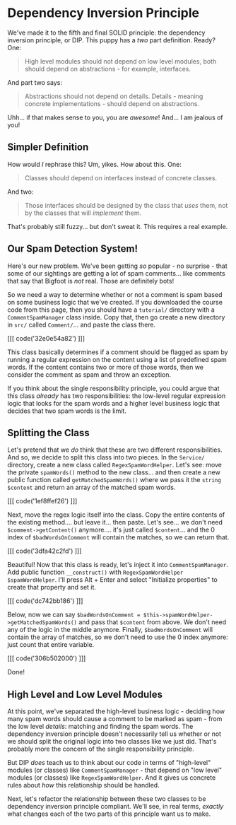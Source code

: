 # Dependency Inversion Principle

We've made it to the fifth and final SOLID principle: the dependency inversion
principle, or DIP. This puppy has a *two* part definition. Ready? One:

> High level modules should not depend on low level modules, both should depend
> on abstractions - for example, interfaces.

And part two says:

> Abstractions should not depend on details. Details - meaning concrete
> implementations - should depend on abstractions.

Uhh... if that makes sense to you, you are *awesome*! And... I am jealous of you!

## Simpler Definition

How would *I* rephrase this? Um, yikes. How about this. One:

> Classes should depend on interfaces instead of concrete classes.

And two:

> Those interfaces should be designed by the class that *uses* them, not by the
> classes that will *implement* them.

That's probably still fuzzy... but don't sweat it. This requires a real example.

## Our Spam Detection System!

Here's our new problem. We've been getting *so* popular - no surprise - that
some of our sightings are getting a lot of spam comments... like comments that say
that Bigfoot is *not* real. Those are definitely bots!

So we need a way to determine whether or not a comment is spam based on some business
logic that we've created. If you downloaded the course code from this page, then
you should have a `tutorial/` directory with a `CommentSpamManager` class inside.
Copy that, then go create a new directory in `src/` called `Comment/`... and paste
the class there.

[[[ code('32e0e54a82') ]]]

This class basically determines if a comment should be flagged as spam by running
a regular expression on the content using a list of predefined spam words. If the
content contains two or more of those words, then we consider the comment as spam
and throw an exception.

If you think about the single responsibility principle, you could argue that this
class *already* has two responsibilities: the low-level regular expression logic
that looks for the spam words and a higher level business logic that decides that
two spam words is the limit.

## Splitting the Class

Let's pretend that we *do* think that these are two different responsibilities. And
so, we decide to split this class into two pieces. In the `Service/` directory, create
a new class called `RegexSpamWordHelper`. Let's see: move the private `spamWords()`
method to the new class... and then create a new public function called
`getMatchedSpamWords()` where we pass it the `string $content` and return an array
of the matched spam words.

[[[ code('1ef8ffef26') ]]]

Next, move the regex logic itself into the class. Copy the entire contents
of the existing method.... but leave it... then paste. Let's see... we don't need
`$comment->getContent()` anymore.... it's just called `$content`... and the 0 index
of `$badWordsOnComment` will contain the matches, so we can return that.

[[[ code('3dfa42c2fd') ]]]

Beautiful! Now that this class is ready, let's inject it into
`CommentSpamManager`. Add public function `__construct()` with `RegexSpamWordHelper`
`$spamWordHelper`. I'll press Alt + Enter and select "Initialize properties"
to create that property and set it. 

[[[ code('dc742bb186') ]]]

Below, now we can say `$badWordsOnComment = $this->spamWordHelper->getMatchedSpamWords()` and 
pass that `$content` from above. We don't need any of the logic in the middle anymore. Finally,
`$badWordsOnComment` will contain the array of matches, so we don't need to use the
0 index anymore: just count that entire variable.

[[[ code('306b502000') ]]]

Done!

## High Level and Low Level Modules

At this point, we've separated the high-level business logic - deciding how many
spam words should cause a comment to be marked as spam - from the low level
*details*: matching and finding the spam words. The dependency inversion principle
doesn't necessarily tell us whether or not we should split the original logic into
two classes like we just did. That's probably more the concern of the single
responsibility principle.

But DIP *does* teach us to think about our code in terms of "high-level" modules (or
classes) like `CommentSpamManager` - that depend on "low level" modules (or classes)
like `RegexSpamWordHelper`. And it gives us concrete rules about *how* this
relationship should be handled.

Next, let's refactor the relationship between these two classes to be dependency
inversion principle compliant. We'll see, in real terms, *exactly* what changes
each of the two parts of this principle want us to make.
